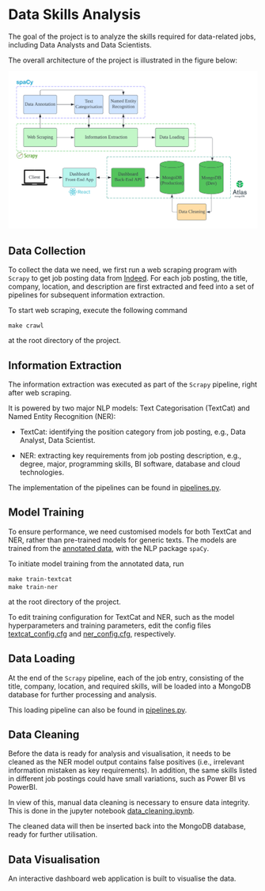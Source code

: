# Data Skills Analysis

The goal of the project is to analyze the skills required for data-related jobs, including Data Analysts and Data Scientists.

The overall architecture of the project is illustrated in the figure below:

![](architecture.png)

## Data Collection
To collect the data we need, we first run a web scraping program with ``Scrapy`` to get job posting data from [Indeed](https://ca.indeed.com). For each job posting, the title, company, location, and description are first extracted and feed into a set of pipelines for subsequent information extraction.

To start web scraping, execute the following command
```
make crawl
```
at the root directory of the project.

## Information Extraction

The information extraction was executed as part of the ``Scrapy`` pipeline, right after web scraping.

It is powered by two major NLP models: Text Categorisation (TextCat) and Named Entity Recognition (NER):

- TextCat: identifying the position category from job posting, e.g., Data Analyst, Data Scientist.

- NER: extracting key requirements from job posting description, e.g., degree, major, programming skills, BI software, database and cloud technologies.

The implementation of the pipelines can be found in [pipelines.py](skills_crawling/pipelines.py).

## Model Training
To ensure performance, we need customised models for both TextCat and NER, rather than pre-trained models for generic texts. The models are trained from the [annotated data](nlp/annotation/), with the NLP package ``spaCy``.

To initiate model training from the annotated data, run 
```
make train-textcat
make train-ner
```
at the root directory of the project.

To edit training configuration for TextCat and NER, such as the model hyperparameters and training parameters, edit the config files [textcat_config.cfg](nlp/textcat_config.cfg) and [ner_config.cfg](nlp/ner_config.cfg), respectively.

## Data Loading
At the end of the ``Scrapy`` pipeline, each of the job entry, consisting of the title, company, location, and required skills, will be loaded into a MongoDB database for further processing and analysis.

This loading pipeline can also be found in [pipelines.py](skills_crawling/pipelines.py).

## Data Cleaning
Before the data is ready for analysis and visualisation, it needs to be cleaned as the NER model output contains false positives (i.e., irrelevant information mistaken as key requirements). In addition, the same skills listed in different job postings could have small variations, such as Power BI vs PowerBI.

In view of this, manual data cleaning is necessary to ensure data integrity. This is done in the jupyter notebook [data_cleaning.ipynb](analysis/data_cleaning.ipynb).

The cleaned data will then be inserted back into the MongoDB database, ready for further utilisation.

## Data Visualisation
An interactive dashboard web application is built to visualise the data.